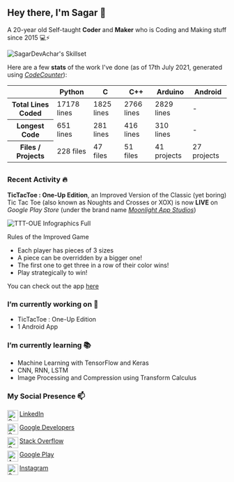 ## Hey there, I'm Sagar 👋

A 20-year old Self-taught **Coder** and **Maker** who is Coding and Making stuff since 2015 💻⚡

![SagarDevAchar's Skillset](https://user-images.githubusercontent.com/51400137/116955707-ee781200-acb0-11eb-82c8-dcebe4fd81fa.png)

Here are a few **stats** of the work I've done (as of 17th July 2021, generated using *[CodeCounter](https://github.com/SagarDevAchar/CodeCounter)*):
<table>
<thead>
  <tr>
    <th></th>
    <th>Python</th>
    <th>C</th>
    <th>C++</th>
    <th>Arduino</th>
    <th>Android</th>
  </tr>
</thead>
<tbody>
  <tr>
    <th>Total Lines Coded</th>
    <td>17178 lines</td>
    <td>1825 lines</td>
    <td>2766 lines</td>
    <td>2829 lines</td>
    <td>-</td>
  </tr>
  <tr>
    <th>Longest Code</th>
    <td>651 lines</td>
    <td>281 lines</td>
    <td>416 lines</td>
    <td>310 lines</td>
    <td>-</td>
  </tr>
  <tr>
    <th>Files / Projects</th>
    <td>228 files</td>
    <td>47 files</td>
    <td>51 files</td>
    <td>41 projects</td>
    <td>27 projects</td>
  </tr>
</tbody>
</table>

##

### Recent Activity 🔥

**TicTacToe : One-Up Edition**, an Improved Version of the Classic (yet boring) Tic Tac Toe (also known as Noughts and Crosses or XOX)  is now **LIVE** on *Google Play Store* (under the brand name *[Moonlight App Studios](https://play.google.com/store/apps/dev?id=5751796953368988342)*)

![TTT-OUE Infographics Full](https://user-images.githubusercontent.com/51400137/130944808-9d09198e-4555-4304-a39f-406edfdb973e.png)

Rules of the Improved Game
- Each player has pieces of 3 sizes
- A piece can be overridden by a bigger one!
- The first one to get three in a row of their color wins!
- Play strategically to win!

You can check out the app [here](https://play.google.com/store/apps/details?id=com.sda.ttt)

### I’m currently working on 🔨

- TicTacToe : One-Up Edition
- 1 Android App

### I’m currently learning 📚

- Machine Learning with TensorFlow and Keras
- CNN, RNN, LSTM
- Image Processing and Compression using Transform Calculus

### My Social Presence 📫
[LinkedIn](https://www.linkedin.com/in/sagar-dev-achar/)
<a href="https://www.linkedin.com/in/sagar-dev-achar/">
  <img align="left" alt="Sagar Dev Achar on LinkedIn" width="25px" src="https://user-images.githubusercontent.com/51400137/116963311-2473c100-acc6-11eb-92eb-aa2231826fa1.png"/>
</a>

[Google Developers](https://developers.google.com/profile/u/110898118534920237945)
<a href="https://developers.google.com/profile/u/110898118534920237945">
  <img align="left" alt="Sagar Dev Achar on Google Developers" width="25px" src="https://developers.google.com/site-assets/developers_64dp_480.png"/>
</a>

[Stack Overflow](https://stackoverflow.com/users/9939262/sagar)
<a href="https://stackoverflow.com/users/9939262/sagar">
  <img align="left" alt="Sagar Dev Achar on Stack Overflow" width="25px" src="https://cdn.sstatic.net/Sites/stackoverflow/Img/icon-48.png"/>
</a>

[Google Play](https://play.google.com/store/apps/dev?id=5751796953368988342)
<a href="https://play.google.com/store/apps/dev?id=5751796953368988342">
  <img align="left" alt="AndroDevSDA on Google Play" width="25px" src="https://www.gstatic.com/images/branding/product/2x/play_prism_64dp.png"/>
</a>

[Instagram](https://www.instagram.com/0x5da/)
<a href="https://www.instagram.com/0x5da/">
  <img align="left" alt="0x5DA on Instagram" width="25px" src="https://duckduckgo.com/assets/icons/thirdparty/instagram.svg"/>
</a>
